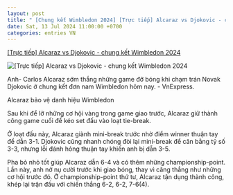 ```yaml
---
layout: post
title: " [Chung kết Wimbledon 2024] [Trực tiếp] Alcaraz vs Djokovic - chung kết Wimbledon 2024"
date: Sat, 13 Jul 2024 11:00:00 +0700
categories: entries VN
---
```

[[Trực tiếp] Alcaraz vs Djokovic - chung kết Wimbledon 2024](https://vnexpress.net/truc-tiep-alcaraz-vs-djokovic-4769916.html)

![[Trực tiếp] Alcaraz vs Djokovic - chung kết Wimbledon 2024](https://vcdn1-thethao.vnecdn.net/2024/07/14/2vu9uxl61p9jpg6wtf45gkxh1440x9-7792-7040-1720969706.jpg?w=1200&h=0&q=100&dpr=1&fit=crop&s=oT4fIXr9-ehEo_SfhqzDQA)

Anh- Carlos Alcaraz sớm thắng những game đỡ bóng khi chạm trán Novak Djokovic ở chung kết đơn nam Wimbledon hôm nay. - VnExpress.

Alcaraz bảo vệ danh hiệu Wimbledon

Sau khi để lỡ những cơ hội vàng trong game giao trước, Alcaraz giữ thành công game cuối để kéo set đấu vào loạt tie-break.

Ở loạt đấu này, Alcaraz giành mini-break trước nhờ điểm winner thuận tay để dẫn 3-1. Djokovic cũng nhanh chóng đòi lại mini-break để cân bằng tỷ số 3-3, nhưng lỗi đánh hỏng thuận tay khiến anh bị dẫn 3-5.

Pha bỏ nhỏ tốt giúp Alcaraz dẫn 6-4 và có thêm những championship-point. Lần này, anh nở nụ cười trước khi giao bóng, thay vì căng thẳng như những cơ hội trước đó. Ở championship-point thứ tư, Alcaraz tận dụng thành công, khép lại trận đấu với chiến thắng 6-2, 6-2, 7-6(4).

